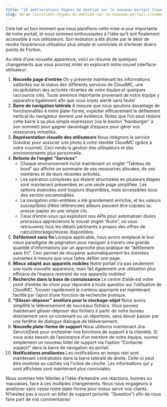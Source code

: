 ```yaml
---
title: "10 améliorations dignes de mention sur le nouveau portail CloudMC"
slug: 10-am-liorations-dignes-de-mention-sur-le-nouveau-portail-cloudmc
---
```



Cela fait un bon moment que nous planifions cette mise-à-jour importante de notre portail, et nous sommes enthousiastes à l’idée qu’il soit finalement accessible à nos utilisateurs. Son évolution a été dictée par le désir de rendre l’expérience utilisateur plus simple et conviviale et d’enlever divers points de friction.

Au-delà d’une nouvelle apparence, voici un résumé de quelques changements que vous pourrez noter en explorant notre nouvel interface-utilisateur:

1. **Nouvelle page d’entrée**
On y présente maintenant les informations saillantes sur le status des différents services de CloudMC, une récapitulation des activités récentes de votre équipe et quelques raccourcis clés. Toute annonce importante provenant de notre équipe y apparaîtra également afin que vous soyez alerté sans faute!
1. **Barre de navigation latérale**
A mesure que nous ajoutons davantage de fonctionnalités à notre plate-forme, exploiter efficacement le défilement vertical du navigateur devient une évidence. Notez que l’on peut réduire cette barre à sa plus simple expression (via le bouton “hamburger” à son sommet) pour gagner davantage d’espace pour gérer vos ressources virtuelles.
1. **Représentation visuelle des utilisateurs**
Nous intégrons le service Gravatar pour associer une photo à votre identité CloudMC (grâce à votre courriel). Ceci rends la gestion des utilisateurs et des environnements plus personnelle.
1. **Refonte de l’onglet “Services”**
   - Chaque environnement inclut maintenant un onglet “Tableau de bord” qui affiche un sommaire de ses ressources allouées, de ses membres et de leurs récentes activités.
   - Les opération complexes qui étaient structurées en plusieurs étapes sont maintenant présentées en une seule page simplifiée. Les options avancées sont toujours disponibles, mais accessibles sous des section escamotables.
   - La navigation inter-entitées a été grandement enrichie, et les valeurs susceptibles d’être référencées ailleurs peuvent être copiées au presse-papier en une simple clic.
   - Ceux d’entre-vous qui exploitent nos APIs pour automatiser divers processus apprécierons le nouvel onglet “Autre”, où vous retrouverez tous les détails pertinents à propos des offres de calcul/stockage/réseau disponibles.
1. **Défilement sans fin**
Lorsque applicable, nous avons remplacé le bon vieux paradigme de pagination pour naviguer à travers une grande quantité d’informations par un approche plus pratique de “défilement sans fin”. Ceci permet de récupérer automatiquement les données suivantes à mesure que vous faites défiler une page.
1. **Mieux adapté aux appareils mobiles**
Notre portail n’a pas seulement une toute nouvelle apparence, mais fait également une utilisation plus efficace de l’espace restreint de vos appareils mobiles!
1. **Recherche dans la base de connaissance**
Le centre d’aide est votre point d’entrée de choix pour répondre à toute question sur l’utilisation de CloudMC. Trouver rapidement le contenu approprié est maintenant facilité par l’ajout d’une fonction de recherche pratique.
1. **“Glisser-déposer” amélioré pour le stockage-objet**
Nous avons simplifié le téléversement de nouveaux fichiers. Vous pouvez maintenant glisser-déposer des fichiers à partir de votre bureau directement vers un contenant ou un répertoire, sans devoir passer par une fenêtre de dialogue dialogue de téléversement.
1. **Nouvelle plate-forme de support**
Nous utilisons maintenant Jira ServiceDesk pour orchestrer nos fonctions de support à la clientèle. Si vous avez besoin de l’assistance d’un membre de notre équipe, ouvrez simplement un nouveau billet de support via l’option “Contacter support” dans la barre de navigation du portail.
1. **Notifications améliorées**
Les notifications en temps réel sont maintenant centralisées dans la barre latérale de droite. Celle-ci peut être montrée ou cachée via l'icône de cloche. Les informations qui y sont affichées sont maintenant plus conviviales.

Nous sommes très fébriles à l’idée d’entendre vos réactions, bonnes ou mauvaises, face à ces multiples changements. Nous nous engageons à améliorer sans cesse notre plate-forme pour mieux servir nos clients. N’hésitez pas à ouvrir un billet de support (priorité: “Question”) afin de nous faire part de vos commentaires!
